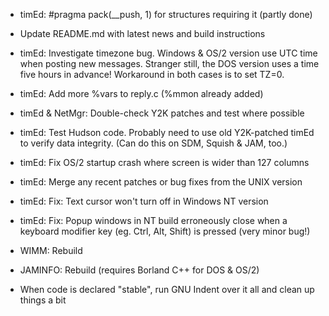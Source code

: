 - timEd: #pragma pack(__push, 1) for structures requiring it
  (partly done)

- Update README.md with latest news and build instructions

- timEd: Investigate timezone bug. Windows & OS/2 version use UTC time when
  posting new messages. Stranger still, the DOS version uses a time five hours
  in advance! Workaround in both cases is to set TZ=0.

- timEd: Add more %vars to reply.c (%mmon already added)

- timEd & NetMgr: Double-check Y2K patches and test where possible

- timEd: Test Hudson code. Probably need to use old Y2K-patched timEd to
  verify data integrity. (Can do this on SDM, Squish & JAM, too.)

- timEd: Fix OS/2 startup crash where screen is wider than 127 columns

- timEd: Merge any recent patches or bug fixes from the UNIX version

- timEd: Fix: Text cursor won't turn off in Windows NT version

- timEd: Fix: Popup windows in NT build erroneously close when a keyboard
  modifier key (eg. Ctrl, Alt, Shift) is pressed (very minor bug!)

- WIMM: Rebuild

- JAMINFO: Rebuild (requires Borland C++ for DOS & OS/2)

- When code is declared "stable", run GNU Indent over it all and clean up
  things a bit
